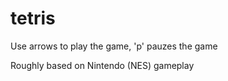 # tetris

Use arrows to play the game, 'p' pauzes the game

Roughly based on Nintendo (NES) gameplay
